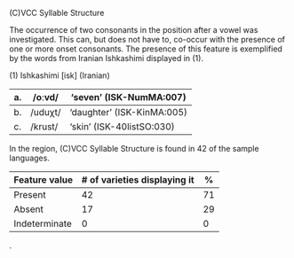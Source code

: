 (C)VCC Syllable Structure

The occurrence of two consonants in the position after a vowel was
investigated. This can, but does not have to, co-occur with the presence
of one or more onset consonants. The presence of this feature is
exemplified by the words from Iranian Ishkashimi displayed in (1).

(1) <span id="_Ref12343426" class="anchor"></span>Ishkashimi
    \[isk\] (Iranian)

| a.  | /oːvd/  | ‘seven’ (ISK-NumMA:007)    |
|-----|---------|----------------------------|
| b.  | /uduχt/ | ‘daughter’ (ISK-KinMA:005) |
| c.  | /krust/ | ‘skin’ (ISK-40listSO:030)  |

In the region, (C)VCC Syllable Structure is found in 42 of the sample
languages.

| Feature value | \# of varieties displaying it | %   |
|---------------|-------------------------------|-----|
| Present       | 42                            | 71  |
| Absent        | 17                            | 29  |
| Indeterminate | 0                             | 0   |

.

